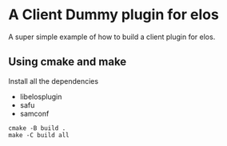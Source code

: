 # A Client Dummy plugin for elos

A super simple example of how to build a client plugin for elos.

## Using cmake and make

Install all the dependencies
- libelosplugin
- safu
- samconf

```
cmake -B build .
make -C build all
```


